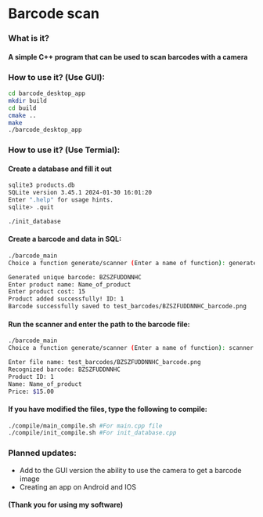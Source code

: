 # Barcode scan
### What is it?
#### A simple C++ program that can be used to scan barcodes with a camera

### How to use it? (Use GUI):
```bash
cd barcode_desktop_app
mkdir build
cd build
cmake ..
make
./barcode_desktop_app
```

### How to use it? (Use Termial):

#### Create a database and fill it out
```bash
sqlite3 products.db
SQLite version 3.45.1 2024-01-30 16:01:20
Enter ".help" for usage hints.
sqlite> .quit

./init_database
```

#### Create a barcode and data in SQL:
```bash
./barcode_main
Choice a function generate/scanner (Enter a name of function): generate

Generated unique barcode: BZSZFUDDNNHC
Enter product name: Name_of_product
Enter product cost: 15
Product added successfully! ID: 1
Barcode successfully saved to test_barcodes/BZSZFUDDNNHC_barcode.png
```

#### Run the scanner and enter the path to the barcode file:

```bash
./barcode_main
Choice a function generate/scanner (Enter a name of function): scanner

Enter file name: test_barcodes/BZSZFUDDNNHC_barcode.png
Recognized barcode: BZSZFUDDNNHC
Product ID: 1
Name: Name_of_product
Price: $15.00
```

#### If you have modified the files, type the following to compile:
```bash
./compile/main_compile.sh #For main.cpp file
./compile/init_compile.sh #For init_database.cpp
```

### Planned updates:
- Add to the GUI version the ability to use the camera to get a barcode image
- Creating an app on Android and IOS


#### (Thank you for using my software)
